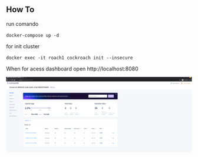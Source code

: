 ## How To
run comando

```
docker-compose up -d

```

for init cluster
```
docker exec -it roach1 cockroach init --insecure
```

When for acess dashboard open http://localhost:8080

![dashboard](https://github.com/devalexandre/cockroachdb/blob/master/img/dashboard.png?raw=true)

